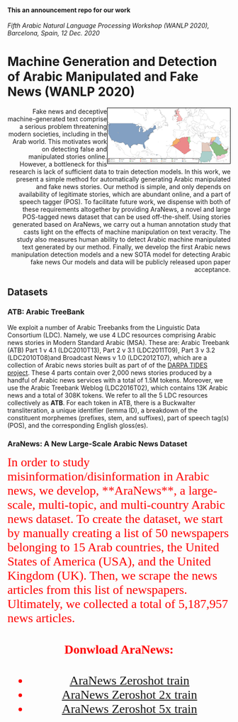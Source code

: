 #### This an announcement repo for our work 
*Fifth Arabic Natural Language Processing Workshop (WANLP 2020), Barcelona, Spain, 12 Dec. 2020*
# Machine Generation and Detection of Arabic Manipulated and Fake News (WANLP 2020)
<img src="https://github.com/MachineGenration/machine_genration_WANLP2020/blob/master/news_map.jpg" width="55%" style="border: 1px solid black;" align="right"/>

<div style="text-align: right"> Fake news and deceptive machine-generated text comprise a serious problem threatening modern societies, including in the Arab world. This motivates work on detecting false and manipulated stories online. However, a bottleneck for this research is lack of sufficient data to train detection models. In this work, we present a simple method for automatically generating Arabic manipulated and fake news stories. Our method is simple, and only depends on availability of legitimate stories, which are abundant online, and a part of speech tagger (POS). To facilitate future work, we dispense with both of these requirements altogether by providing AraNews, a novel and large POS-tagged news dataset that can be used off-the-shelf. Using stories generated based on AraNews, we carry out a human annotation study that casts light on the effects of machine manipulation on text veracity. The study also measures human ability to detect Arabic machine manipulated text generated by our method. Finally, we develop the first Arabic news manipulation detection models and a new SOTA model for detecting Arabic fake news Our models and data will be publicly released upon paper acceptance.</div>

## Datasets
### ATB: Arabic TreeBank
We exploit a number of Arabic Treebanks from the Linguistic Data Consortium (LDC). Namely, we use 4 LDC resources comprising Arabic news stories in Modern Standard Arabic (MSA). These are: Arabic Treebank (ATB) Part 1 v 4.1 (LDC2010T13), Part 2 v 3.1 (LDC2011T09), Part 3 v 3.2 (LDC2010T08)and Broadcast News v 1.0 (LDC2012T07),  which are a collection of Arabic news stories built as part of   of the [DARPA TIDES project](https://www.ldc.upenn.edu/collaborations/past-projects). These 4 parts contain over 2,000 news stories produced by a handful of Arabic news services with a total of 1.5M tokens.  Moreover,  we use the Arabic Treebank  Weblog (LDC2016T02), which contains 13K Arabic  news and a total of 308K tokens. We refer to all the 5 LDC resources collectively as **ATB**. For each token in ATB, there is a Buckwalter transliteration, a unique identifier (lemma ID), a breakdown of the constituent morphemes (prefixes, stem, and suffixes), part of speech tag(s) (POS), and the corresponding English gloss(es). 
### AraNews: A New Large-Scale Arabic News Dataset
<span style="color:red; font-family:Georgia; text-align:center; font-size:2em;">
In order to study misinformation/disinformation in Arabic news, we develop, **AraNews**, a large-scale, multi-topic, and  multi-country Arabic news dataset. To create the dataset, we start by manually creating a list of 50 newspapers belonging to 15 Arab countries, the United States of America (USA), and the United Kingdom (UK). Then, we  scrape the news articles from this list of newspapers. Ultimately, we collected a total of  5,187,957 news articles.<span>

#### Donwload AraNews:
  - [AraNews Zeroshot train]()
  - [AraNews Zeroshot 2x train]()
  - [AraNews Zeroshot 5x train]()
